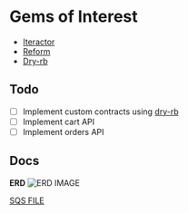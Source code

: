 # Gems of Interest
- [Iteractor](https://github.com/collectiveidea/interactor)
- [Reform](https://github.com/trailblazer/reform-rails)
- [Dry-rb](https://dry-rb.org/)

## Todo
- [ ] Implement custom contracts using [dry-rb](https://dry-rb.org/)
- [ ] Implement cart API
- [ ] Implement orders API

## Docs
**ERD**
![ERD IMAGE]()

[SQS FILE](/docs/erd/erd.sqs)
